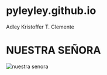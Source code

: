 # pyleyley.github.io
Adley Kristoffer T. Clemente
# NUESTRA SEÑORA 
![nuestra senora](https://blogger.googleusercontent.com/img/a/AVvXsEiaRT5GpoNdCu8x7IBiFwC8WWcrYMXdQUDtR_TDWWGC9YSX42A6eo7nPcttDbZVIG0sUcmPsbwKL2OS8xdUGbbXzPmzvs070Dt6Gn75DkX3HvnAB81PJcusH3zjdFeuLv6_QzNnTklBryNBjD8WrNyLM_XD0rTLm_WGkIoR8adIFILieogjGr0FD1RrVg=s852)
